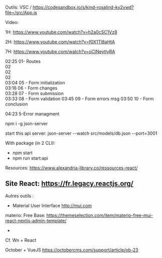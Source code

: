
Outils: VSC / https://codesandbox.io/s/kind-rosalind-kv2vwd?file=/src/App.js

Video:

1H: https://www.youtube.com/watch?v=h2a0cSC1Vz8


2H: https://www.youtube.com/watch?v=f0X1Tl8aHtA


7H: https://www.youtube.com/watch?v=oCINeytlyRA

02:25 01- Routes   
02  
02  
02  
03:04 05 - Form initialization  
03:16 06 - Form changes  
03:28 07 - Form submission  
03:33 08 - Form validation
03:45 09 - Form errors msg
03:50 10 - Form conclusion

04:23 5-Error managment


npm i -g json-server

start this api server:
json-server --watch src/models/db.json --port=3001

With package (in 2 CLI):
- npm start
- npm run start:api

Resources:
https://www.alexandria-library.co/ressources-react/


Site React:
https://fr.legacy.reactjs.org/
----

Autres outils :

- Material User Interface
http://mui.com

materio:
Free Base:
https://themeselection.com/item/materio-free-mui-react-nextjs-admin-template/


- 
Cf. Wn + React

October + VueJS
https://octobercms.com/support/article/ob-23